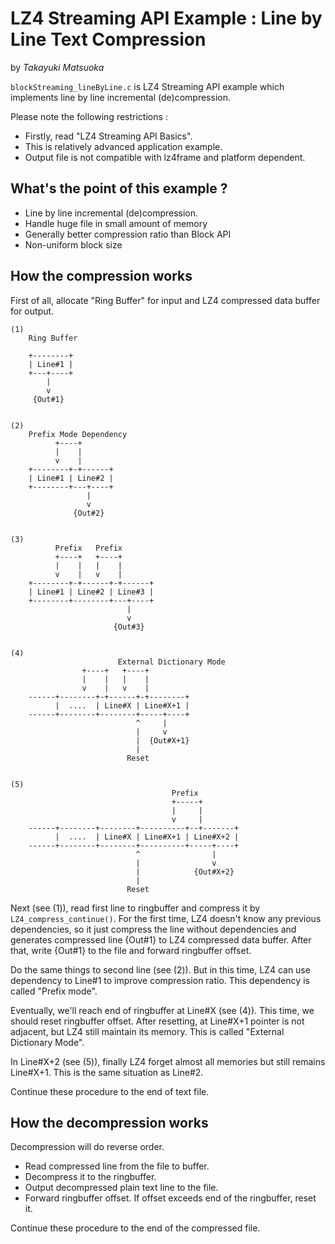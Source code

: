 ﻿# LZ4 Streaming API Example : Line by Line Text Compression
by *Takayuki Matsuoka*

`blockStreaming_lineByLine.c` is LZ4 Streaming API example which implements line by line incremental (de)compression.

Please note the following restrictions :

 - Firstly, read "LZ4 Streaming API Basics".
 - This is relatively advanced application example.
 - Output file is not compatible with lz4frame and platform dependent.


## What's the point of this example ?

 - Line by line incremental (de)compression.
 - Handle huge file in small amount of memory
 - Generally better compression ratio than Block API
 - Non-uniform block size


## How the compression works

First of all, allocate "Ring Buffer" for input and LZ4 compressed data buffer for output.

```
(1)
    Ring Buffer

    +--------+
    | Line#1 |
    +---+----+
        |
        v
     {Out#1}


(2)
    Prefix Mode Dependency
          +----+
          |    |
          v    |
    +--------+-+------+
    | Line#1 | Line#2 |
    +--------+---+----+
                 |
                 v
              {Out#2}


(3)
          Prefix   Prefix
          +----+   +----+
          |    |   |    |
          v    |   v    |
    +--------+-+------+-+------+
    | Line#1 | Line#2 | Line#3 |
    +--------+--------+---+----+
                          |
                          v
                       {Out#3}


(4)
                        External Dictionary Mode
                +----+   +----+
                |    |   |    |
                v    |   v    |
    ------+--------+-+------+-+--------+
          |  ....  | Line#X | Line#X+1 |
    ------+--------+--------+-----+----+
                            ^     |
                            |     v
                            |  {Out#X+1}
                            |
                          Reset


(5)
                                    Prefix
                                    +-----+
                                    |     |
                                    v     |
    ------+--------+--------+----------+--+-------+
          |  ....  | Line#X | Line#X+1 | Line#X+2 |
    ------+--------+--------+----------+-----+----+
                            ^                |
                            |                v
                            |            {Out#X+2}
                            |
                          Reset
```

Next (see (1)), read first line to ringbuffer and compress it by `LZ4_compress_continue()`.
For the first time, LZ4 doesn't know any previous dependencies,
so it just compress the line without dependencies and generates compressed line {Out#1} to LZ4 compressed data buffer.
After that, write {Out#1} to the file and forward ringbuffer offset.

Do the same things to second line (see (2)).
But in this time, LZ4 can use dependency to Line#1 to improve compression ratio.
This dependency is called "Prefix mode".

Eventually, we'll reach end of ringbuffer at Line#X (see (4)).
This time, we should reset ringbuffer offset.
After resetting, at Line#X+1 pointer is not adjacent, but LZ4 still maintain its memory.
This is called "External Dictionary Mode".

In Line#X+2 (see (5)), finally LZ4 forget almost all memories but still remains Line#X+1.
This is the same situation as Line#2.

Continue these procedure to the end of text file.


## How the decompression works

Decompression will do reverse order.

 - Read compressed line from the file to buffer.
 - Decompress it to the ringbuffer.
 - Output decompressed plain text line to the file.
 - Forward ringbuffer offset. If offset exceeds end of the ringbuffer, reset it.

Continue these procedure to the end of the compressed file.
